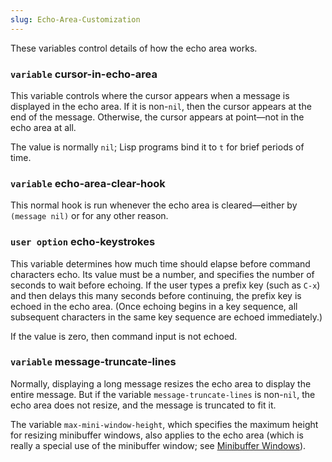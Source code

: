 ```yaml
---
slug: Echo-Area-Customization
---
```


These variables control details of how the echo area works.

### <span className="tag variable">`variable`</span> **cursor-in-echo-area**

This variable controls where the cursor appears when a message is displayed in the echo area. If it is non-`nil`, then the cursor appears at the end of the message. Otherwise, the cursor appears at point—not in the echo area at all.

The value is normally `nil`; Lisp programs bind it to `t` for brief periods of time.

### <span className="tag variable">`variable`</span> **echo-area-clear-hook**

This normal hook is run whenever the echo area is cleared—either by `(message nil)` or for any other reason.

### <span className="tag useroption">`user option`</span> **echo-keystrokes**

This variable determines how much time should elapse before command characters echo. Its value must be a number, and specifies the number of seconds to wait before echoing. If the user types a prefix key (such as `C-x`) and then delays this many seconds before continuing, the prefix key is echoed in the echo area. (Once echoing begins in a key sequence, all subsequent characters in the same key sequence are echoed immediately.)

If the value is zero, then command input is not echoed.

### <span className="tag variable">`variable`</span> **message-truncate-lines**

Normally, displaying a long message resizes the echo area to display the entire message. But if the variable `message-truncate-lines` is non-`nil`, the echo area does not resize, and the message is truncated to fit it.

The variable `max-mini-window-height`, which specifies the maximum height for resizing minibuffer windows, also applies to the echo area (which is really a special use of the minibuffer window; see [Minibuffer Windows](Minibuffer-Windows)).
